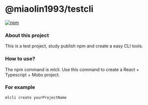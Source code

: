 # @miaolin1993/testcli

[![npm](https://img.shields.io/badge/npm-1.0.0-brightgreen)](https://github.com/snowdreams1006)

### About this project
This is a test project, study publish npm and create a easy CLI tools.

### How to use?
The npm command is mlcli.
Use this command to create a React + Typescript + Mobx project.

### For example

```
mlcli create yourProjectName
```